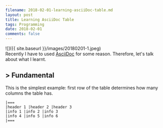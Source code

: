 ```yaml
---
filename: 2018-02-01-learning-asciiDoc-table.md
layout: post
title: Learning AsciiDoc Table 
tags: Programming
date: 2018-02-01
comments: false
---
```


![]({{ site.baseurl }}/images/20180201-1.jpeg)  
Recently I have to used [AsciiDoc](http://asciidoc.org) for some reason. Therefore, let's talk about what I learnt.

## > Fundamental
This is the simplest example: first row of the table determines how many columns the table has.

```
|===
|header 1 |header 2 |header 3
|info 1 |info 2 |info 3
|info 4 |info 5 |info 6
|===
```
